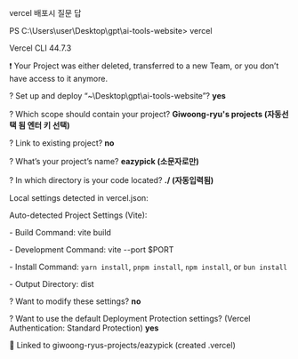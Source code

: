 vercel 배포시 질문 답



PS C:\\Users\\user\\Desktop\\gpt\\ai-tools-website> vercel



Vercel CLI 44.7.3

❗️  Your Project was either deleted, transferred to a new Team, or you don’t have access to it anymore.

? Set up and deploy “~\\Desktop\\gpt\\ai-tools-website”? **yes**

? Which scope should contain your project? **Giwoong-ryu's projects (자동선택 됨 엔터 키 선택)**

? Link to existing project? **no**

? What’s your project’s name? **eazypick (소문자로만)**

? In which directory is your code located? **./ (자동입력됨)**

Local settings detected in vercel.json:

Auto-detected Project Settings (Vite):

\- Build Command: vite build

\- Development Command: vite --port $PORT

\- Install Command: `yarn install`, `pnpm install`, `npm install`, or `bun install`

\- Output Directory: dist

? Want to modify these settings? **no**

? Want to use the default Deployment Protection settings? (Vercel Authentication: Standard Protection) **yes**

🔗  Linked to giwoong-ryus-projects/eazypick (created .vercel)

